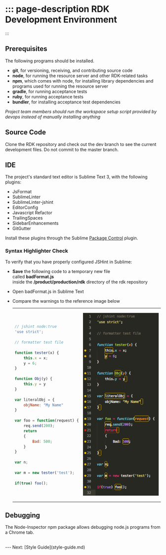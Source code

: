 ::: page-description
RDK Development Environment
===========================
:::

## Prerequisites
The following programs should be installed.
 * **git**, for versioning, receiving, and contributing source code
 * **node**, for running the resource server and other RDK-related tasks
 * **npm**, which comes with node, for installing library dependencies and programs used for running the resource server
 * **gradle**, for running acceptance tests
 * **ruby**, for running acceptance tests
 * **bundler**, for installing acceptance test dependencies

*Project team members should run the workspace setup script provided by devops instead of manually installing anything*

## Source Code
Clone the RDK repository and check out the dev branch to see the current development files. Do not commit to the master branch.

## IDE
The project's standard text editor is Sublime Text 3, with the following plugins:
 * JsFormat
 * SublimeLinter
 * SublimeLinter-jshint
 * EditorConfig
 * Javascript Refactor
 * TrailingSpaces
 * SidebarEnhancements
 * GitGutter

Install these plugins through the Sublime [Package Control](https://packagecontrol.io/installation) plugin.

### Syntax Highlighter Check
To verify that you have properly configured JSHint in Sublime:
 * **Save** the following code to a temporary new file  
   called **badFormat.js**  
   inside the **/product/production/rdk** directory of the rdk repository
 * Open badFormat.js in Sublime Text
 * Compare the warnings to the reference image below <table style="table-layout: fixed; width: 100%;"><tr><td>
   ```JavaScript
   // jshint node:true
   'use strict';
   
   // formatter test file
    
   function tester(x) {
       this.x = x;
       y = 6;
   }
   
   function Obj(y) {
       this.y = y
   }
   
   var literalObj = {
       objName: "My Name"
   }
   
   var foo = function(request) {
       req.send(200);
       return
       {
           Bad: 500;
       }
   }
   
   var n;
   
   var m = new tester('test');
   
   if(true) foo();
   ```
   </td><td style="text-align: center; vertical-align: middle;">
   
   ![Reference image](images/badFormatJshintReference.png)
   
   </td></tr></table>


## Debugging
The Node-Inspector npm package allows debugging node.js programs from a Chrome tab.


<br />
---
Next: [Style Guide](style-guide.md)
